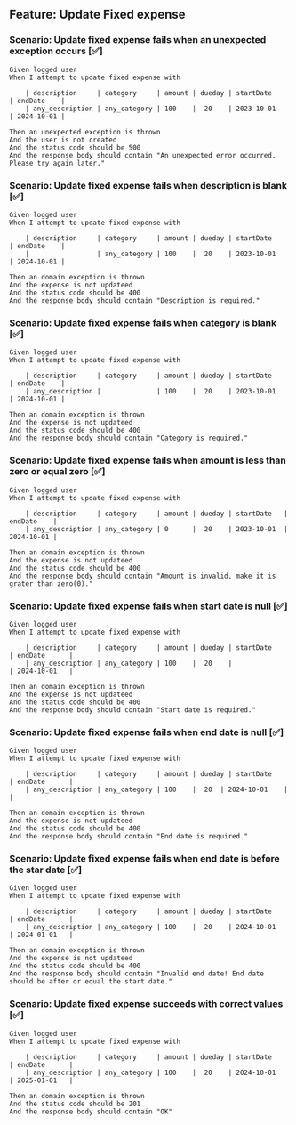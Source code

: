 ## Feature: Update Fixed expense

### Scenario: Update fixed expense fails when an unexpected exception occurs [✅]

    Given logged user 
    When I attempt to update fixed expense with

        | description     | category     | amount | dueday | startDate     | endDate    |
        | any_description | any_category | 100    |  20    | 2023-10-01    | 2024-10-01 |

    Then an unexpected exception is thrown
    And the user is not created
    And the status code should be 500
    And the response body should contain "An unexpected error occurred. Please try again later."

### Scenario: Update fixed expense fails when description is blank [✅]

    Given logged user
    When I attempt to update fixed expense with

        | description     | category     | amount | dueday | startDate     | endDate    |
        |                 | any_category | 100    |  20    | 2023-10-01    | 2024-10-01 |

    Then an domain exception is thrown
    And the expense is not updateed
    And the status code should be 400
    And the response body should contain "Description is required."

### Scenario: Update fixed expense fails when category is blank [✅]

    Given logged user
    When I attempt to update fixed expense with

        | description     | category     | amount | dueday | startDate     | endDate    |
        | any_description |              | 100    |  20    | 2023-10-01    | 2024-10-01 |

    Then an domain exception is thrown
    And the expense is not updateed
    And the status code should be 400
    And the response body should contain "Category is required."

### Scenario: Update fixed expense fails when amount is less than zero or equal zero  [✅]

    Given logged user
    When I attempt to update fixed expense with

        | description     | category     | amount | dueday | startDate   | endDate    |
        | any_description | any_category | 0      |  20    | 2023-10-01  | 2024-10-01 |

    Then an domain exception is thrown
    And the expense is not updateed
    And the status code should be 400
    And the response body should contain "Amount is invalid, make it is grater than zero(0)."

### Scenario: Update fixed expense fails when start date is null  [✅]

    Given logged user
    When I attempt to update fixed expense with

        | description     | category     | amount | dueday | startDate     | endDate      |
        | any_description | any_category | 100    |  20    |               | 2024-10-01   |

    Then an domain exception is thrown
    And the expense is not updateed
    And the status code should be 400
    And the response body should contain "Start date is required."

### Scenario: Update fixed expense fails when end date is null  [✅]

    Given logged user
    When I attempt to update fixed expense with

        | description     | category     | amount | dueday | startDate     | endDate      |
        | any_description | any_category | 100    |  20  | 2024-10-01    |              |

    Then an domain exception is thrown
    And the expense is not updateed
    And the status code should be 400
    And the response body should contain "End date is required."

### Scenario: Update fixed expense fails when end date is before the star date  [✅]

    Given logged user
    When I attempt to update fixed expense with

        | description     | category     | amount | dueday | startDate     | endDate      |
        | any_description | any_category | 100    |  20    | 2024-10-01    | 2024-01-01   |

    Then an domain exception is thrown
    And the expense is not updateed
    And the status code should be 400
    And the response body should contain "Invalid end date! End date should be after or equal the start date."

### Scenario: Update fixed expense succeeds with correct values   [✅]

    Given logged user
    When I attempt to update fixed expense with

        | description     | category     | amount | dueday | startDate     | endDate      |
        | any_description | any_category | 100    |  20    | 2024-10-01    | 2025-01-01   |

    Then an domain exception is thrown
    And the status code should be 201
    And the response body should contain "OK"